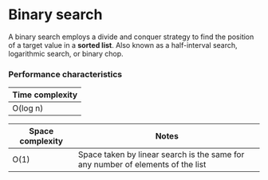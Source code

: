 # Binary search
A binary search employs a divide and conquer strategy to find the position of a target value in a __sorted list__. Also known as a half-interval search, logarithmic search, or binary chop.

### Performance characteristics
|Time complexity
|-
|O(log n)

|Space complexity |Notes
|- |-
|O(1) |Space taken by linear search is the same for any number of elements of the list
